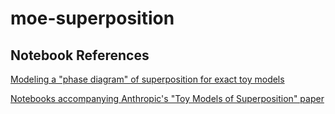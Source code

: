 # moe-superposition


## Notebook References

[Modeling a "phase diagram" of superposition for exact toy models](https://github.com/wattenberg/superposition/blob/main/Exploring_Exact_Toy_Models.ipynb)

[Notebooks accompanying Anthropic's "Toy Models of Superposition" paper](https://github.com/anthropics/toy-models-of-superposition/blob/main/toy_models.ipynb)